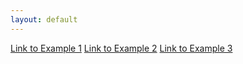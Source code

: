 ```yaml
---
layout: default
---
```



[Link to Example 1](./example1)
[Link to Example 2](./example2)
[Link to Example 3](./example3)